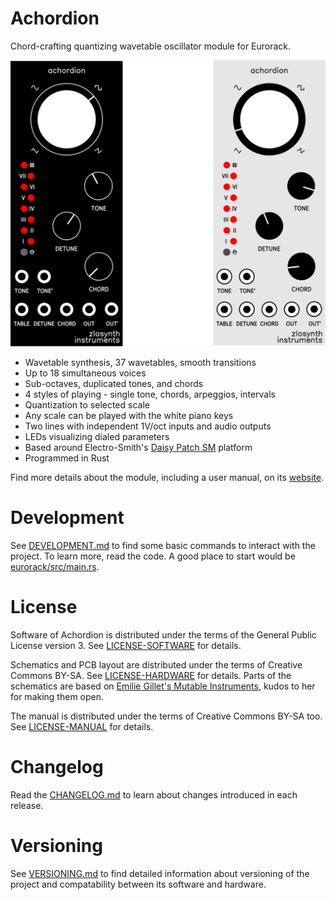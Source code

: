 # Achordion

Chord-crafting quantizing wavetable oscillator module for Eurorack.

<p align="center">
   <img src="panel.svg" alt="Panel illustration"/>
</p>

* Wavetable synthesis, 37 wavetables, smooth transitions
* Up to 18 simultaneous voices
* Sub-octaves, duplicated tones, and chords
* 4 styles of playing - single tone, chords, arpeggios, intervals
* Quantization to selected scale
* Any scale can be played with the white piano keys
* Two lines with independent 1V/oct inputs and audio outputs
* LEDs visualizing dialed parameters
* Based around Electro-Smith's [Daisy Patch SM](https://www.electro-smith.com/daisy/patch-sm) platform
* Programmed in Rust

Find more details about the module, including a user manual, on its
[website](https://zlosynth.com/achordion).

# Development

See [DEVELOPMENT.md](DEVELOPMENT.md) to find some basic commands to interact
with the project. To learn more, read the code. A good place to start would be
[eurorack/src/main.rs](eurorack/src/main.rs).

# License

Software of Achordion is distributed under the terms of the General Public
License version 3. See [LICENSE-SOFTWARE](LICENSE-SOFTWARE) for details.

Schematics and PCB layout are distributed under the terms of Creative Commons
BY-SA. See [LICENSE-HARDWARE](LICENSE-HARDWARE) for details. Parts of the
schematics are based on [Emilie Gillet's Mutable
Instruments](https://github.com/pichenettes/eurorack), kudos to her for making
them open.

The manual is distributed under the terms of Creative Commons BY-SA too. See
[LICENSE-MANUAL](LICENSE-MANUAL) for details.

# Changelog

Read the [CHANGELOG.md](CHANGELOG.md) to learn about changes introduced in each
release.

# Versioning

See [VERSIONING.md](VERSIONING.md) to find detailed information about versioning
of the project and compatability between its software and hardware.
